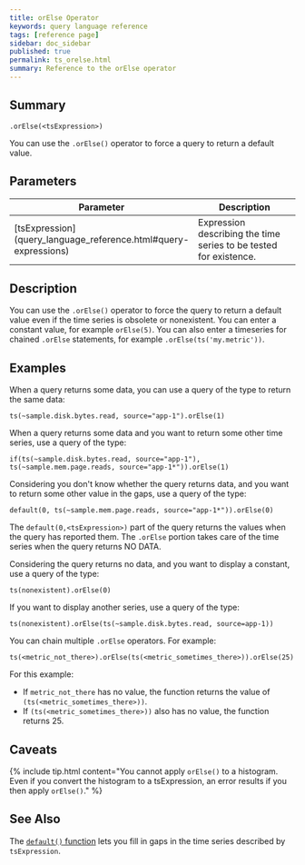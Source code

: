 ```yaml
---
title: orElse Operator
keywords: query language reference
tags: [reference page]
sidebar: doc_sidebar
published: true
permalink: ts_orelse.html
summary: Reference to the orElse operator
---
```

## Summary

```
.orElse(<tsExpression>)
```

You can use the `.orElse()` operator to force a query to return a default value.


## Parameters
<table style="width: 100%;">
<tbody>
<thead>
<tr><th width="20%">Parameter</th><th width="80%">Description</th></tr>
</thead>
<tr>
<td markdown="span"> [tsExpression](query_language_reference.html#query-expressions)</td>
<td>Expression describing the time series to be tested for existence.</td></tr>
</tbody>
</table>

## Description

You can use the `.orElse()` operator to force the query to return a default value even if the time series is obsolete or nonexistent. You can enter a constant value, for example `orElse(5)`. You can also enter a timeseries for chained `.orElse` statements, for example `.orElse(ts('my.metric'))`.


## Examples

When a query returns some data, you can use a query of the type to return the same data:

```
ts(~sample.disk.bytes.read, source="app-1").orElse(1)
```

When a query returns some data and you want to return some other time series, use a query of the type:

```
if(ts(~sample.disk.bytes.read, source="app-1"), ts(~sample.mem.page.reads, source="app-1*")).orElse(1)
```

Considering you don't know whether the query returns data, and you want to return some other value in the gaps, use a query of the type:

```
default(0, ts(~sample.mem.page.reads, source="app-1*")).orElse(0)
```

The `default(0,<tsExpression>)` part of the query returns the values when the query has reported them. The `.orElse` portion takes care of the time series when the query returns NO DATA.

Considering the query returns no data, and you want to display a constant, use a query of the type:

```
ts(nonexistent).orElse(0)
```

If you want to display another series, use a query of the type:

```
ts(nonexistent).orElse(ts(~sample.disk.bytes.read, source=app-1))
```

You can chain multiple `.orElse` operators. For example:
```
ts(<metric_not_there>).orElse(ts(<metric_sometimes_there>)).orElse(25)
```
For this example:
* If `metric_not_there` has no value, the function returns the value of `(ts(<metric_sometimes_there>))`.
* If `(ts(<metric_sometimes_there>))` also has no value, the function returns 25.

## Caveats

{% include tip.html content="You cannot apply `orElse()` to a histogram. Even if you convert the histogram to a tsExpression, an error results if you then apply `orElse()`." %}

## See Also


The [`default()` function](ts_default.html) lets you fill in gaps in the time series described by `tsExpression`.
